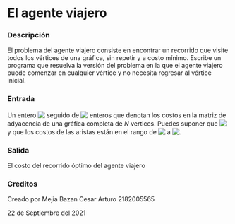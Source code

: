 # El agente viajero

### Descripción

El problema del agente viajero consiste en encontrar un recorrido que visite todos los vértices de una gráfica, sin repetir y a costo mínimo. Escribe un programa que resuelva la versión del problema en la que el agente viajero puede comenzar en cualquier vértice y no necesita regresar al vértice inicial.

### Entrada

Un entero <!-- $N$ --> <img style="transform: translateY(0.1em); background: white;" src="https://render.githubusercontent.com/render/math?math=N"> seguido de <!-- $N * N$ --> <img style="transform: translateY(0.1em); background: white;" src="https://render.githubusercontent.com/render/math?math=N%20*%20N"> enteros que denotan los costos en la matriz de adyacencia de una gráfica completa de $N$ vertices. Puedes suponer que <!-- $1<=N<=15$ --> <img style="transform: translateY(0.1em); background: white;" src="https://render.githubusercontent.com/render/math?math=1%3C%3DN%3C%3D15"> y que los costos de las aristas están en el rango de <!-- $0$ --> <img style="transform: translateY(0.1em); background: white;" src="https://render.githubusercontent.com/render/math?math=0"> a <!-- $10^6$ --> <img style="transform: translateY(0.1em); background: white;" src="https://render.githubusercontent.com/render/math?math=10%5E6">.

### Salida

El costo del recorrido óptimo del agente viajero

### Creditos

Creado por Mejia Bazan Cesar Arturo 2182005565

22 de Septiembre del 2021
